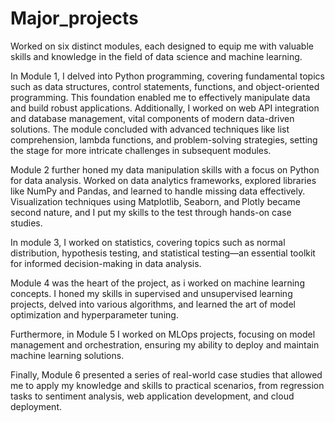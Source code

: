 # Major_projects

Worked on six distinct modules, each designed to equip me with valuable skills and knowledge in the field of data science and machine learning. 

In Module 1, I delved into Python programming, covering fundamental topics such as data structures, control statements, functions, and object-oriented programming. This foundation enabled me to effectively manipulate data and build robust applications. Additionally, I worked on web API integration and database management, vital components of modern data-driven solutions. The module concluded with advanced techniques like list comprehension, lambda functions, and problem-solving strategies, setting the stage for more intricate challenges in subsequent modules.

Module 2 further honed my data manipulation skills with a focus on Python for data analysis. Worked on data analytics frameworks, explored libraries like NumPy and Pandas, and learned to handle missing data effectively. Visualization techniques using Matplotlib, Seaborn, and Plotly became second nature, and I put my skills to the test through hands-on case studies. 

In module 3, I worked on statistics, covering topics such as normal distribution, hypothesis testing, and statistical testing—an essential toolkit for informed decision-making in data analysis. 

Module 4 was the heart of the project, as i worked on machine learning concepts. I honed my skills in supervised and unsupervised learning projects, delved into various algorithms, and learned the art of model optimization and hyperparameter tuning. 

Furthermore, in Module 5 I worked on MLOps projects, focusing on model management and orchestration, ensuring my ability to deploy and maintain machine learning solutions. 

Finally, Module 6 presented a series of real-world case studies that allowed me to apply my knowledge and skills to practical scenarios, from regression tasks to sentiment analysis, web application development, and cloud deployment.
